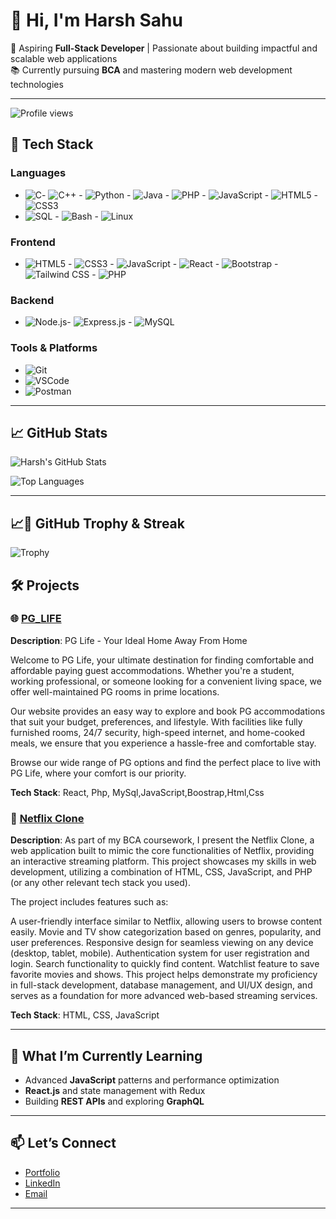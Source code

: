 # 👋 Hi, I'm Harsh Sahu

🌟 Aspiring **Full-Stack Developer** | Passionate about building impactful and scalable web applications  
📚 Currently pursuing **BCA** and mastering modern web development technologies  

---
![Profile views](https://komarev.com/ghpvc/?username=harshsahu383&color=blue)
## 🚀 **Tech Stack**

### **Languages**
- ![C](https://img.shields.io/badge/-C-A8B9CC?logo=c&logoColor=white&style=for-the-badge)- ![C++](https://img.shields.io/badge/-C++-00599C?logo=c%2B%2B&logoColor=white&style=for-the-badge) - ![Python](https://img.shields.io/badge/-Python-3776AB?logo=python&logoColor=white&style=for-the-badge) - ![Java](https://img.shields.io/badge/-Java-007396?logo=java&logoColor=white&style=for-the-badge) - ![PHP](https://img.shields.io/badge/-PHP-777BB4?logo=php&logoColor=white&style=for-the-badge) - ![JavaScript](https://img.shields.io/badge/-JavaScript-F7DF1E?logo=javascript&logoColor=black&style=for-the-badge) - ![HTML5](https://img.shields.io/badge/-HTML5-E34F26?logo=html5&logoColor=white&style=for-the-badge) - ![CSS3](https://img.shields.io/badge/-CSS3-1572B6?logo=css3&logoColor=white&style=for-the-badge) 
- ![SQL](https://img.shields.io/badge/-SQL-003B57?logo=postgresql&logoColor=white&style=for-the-badge) - ![Bash](https://img.shields.io/badge/-Bash-4EAA25?logo=gnu-bash&logoColor=white&style=for-the-badge) - ![Linux](https://img.shields.io/badge/-Linux-FCC624?logo=linux&logoColor=black&style=for-the-badge)




### **Frontend**
- ![HTML5](https://img.shields.io/badge/-HTML5-E34F26?logo=html5&logoColor=white&style=for-the-badge) - ![CSS3](https://img.shields.io/badge/-CSS3-1572B6?logo=css3&logoColor=white&style=for-the-badge) - ![JavaScript](https://img.shields.io/badge/-JavaScript-F7DF1E?logo=javascript&logoColor=black&style=for-the-badge) - ![React](https://img.shields.io/badge/-React-61DAFB?logo=react&logoColor=black&style=for-the-badge) - ![Bootstrap](https://img.shields.io/badge/-Bootstrap-7952B3?logo=bootstrap&logoColor=white&style=for-the-badge) - ![Tailwind CSS](https://img.shields.io/badge/-Tailwind%20CSS-38B2AC?logo=tailwind-css&logoColor=white&style=for-the-badge) - ![PHP](https://img.shields.io/badge/-PHP-777BB4?logo=php&logoColor=white&style=for-the-badge)


### **Backend**
- ![Node.js](https://img.shields.io/badge/-Node.js-339933?logo=nodedotjs&logoColor=white&style=for-the-badge)- ![Express.js](https://img.shields.io/badge/-Express.js-000000?logo=express&logoColor=white&style=for-the-badge) - ![MySQL](https://img.shields.io/badge/-MySQL-4479A1?logo=mysql&logoColor=white&style=for-the-badge)



### **Tools & Platforms**
- ![Git](https://img.shields.io/badge/-Git-F05032?logo=git&logoColor=white&style=for-the-badge)
- ![VSCode](https://img.shields.io/badge/-VSCode-007ACC?logo=visualstudiocode&logoColor=white&style=for-the-badge)
- ![Postman](https://img.shields.io/badge/-Postman-FF6C37?logo=postman&logoColor=white&style=for-the-badge)

---

## 📈 **GitHub Stats**
![Harsh's GitHub Stats](https://github-readme-stats.vercel.app/api?username=harshsahu383&show_icons=true&theme=radical)

![Top Languages](https://github-readme-stats.vercel.app/api/top-langs/?username=harshsahu383&layout=compact&theme=radical)  

---
## 📈🌟 **GitHub Trophy & Streak**
![Trophy](https://github-profile-trophy.vercel.app/?username=harshsahu383&theme=radical)




## 🛠 **Projects**

### 🌐 [PG_LIFE](https://github.com/harshsahu383/PG-LIFE.git)
**Description**: PG Life - Your Ideal Home Away From Home

Welcome to PG Life, your ultimate destination for finding comfortable and affordable paying guest accommodations. Whether you're a student, working professional, or someone looking for a convenient living space, we offer well-maintained PG rooms in prime locations.

Our website provides an easy way to explore and book PG accommodations that suit your budget, preferences, and lifestyle. With facilities like fully furnished rooms, 24/7 security, high-speed internet, and home-cooked meals, we ensure that you experience a hassle-free and comfortable stay.

Browse our wide range of PG options and find the perfect place to live with PG Life, where your comfort is our priority.

  
**Tech Stack**: React, Php, MySql,JavaScript,Boostrap,Html,Css

### 🌟 [Netflix Clone](https://github.com/harshsahu383/Netflix-clone.git)
**Description**: As part of my BCA coursework, I present the Netflix Clone, a web application built to mimic the core functionalities of Netflix, providing an interactive streaming platform. This project showcases my skills in web development, utilizing a combination of HTML, CSS, JavaScript, and PHP (or any other relevant tech stack you used).

The project includes features such as:

A user-friendly interface similar to Netflix, allowing users to browse content easily.
Movie and TV show categorization based on genres, popularity, and user preferences.
Responsive design for seamless viewing on any device (desktop, tablet, mobile).
Authentication system for user registration and login.
Search functionality to quickly find content.
Watchlist feature to save favorite movies and shows.
This project helps demonstrate my proficiency in full-stack development, database management, and UI/UX design, and serves as a foundation for more advanced web-based streaming services.


**Tech Stack**: HTML, CSS, JavaScript  

---

## 🌱 **What I’m Currently Learning**
- Advanced **JavaScript** patterns and performance optimization  
- **React.js** and state management with Redux  
- Building **REST APIs** and exploring **GraphQL**  

---

## 📫 **Let’s Connect**
- [Portfolio](https://your-portfolio-link.com)  
- [LinkedIn](https://www.linkedin.com/in/harsh-sahu-3a3930288/)  
- [Email](mailto:harshsahu1917@gmail.com)  

---
